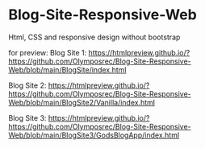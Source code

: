 # Blog-Site-Responsive-Web
 Html, CSS and responsive design without bootstrap

for preview:
Blog Site 1:
https://htmlpreview.github.io/?https://github.com/Olymposrec/Blog-Site-Responsive-Web/blob/main/BlogSite/index.html

Blog Site 2:
https://htmlpreview.github.io/?https://github.com/Olymposrec/Blog-Site-Responsive-Web/blob/main/BlogSite2/Vanilla/index.html

Blog Site 3:
https://htmlpreview.github.io/?https://github.com/Olymposrec/Blog-Site-Responsive-Web/blob/main/BlogSite3/GodsBlogApp/index.html
